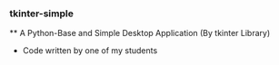 ### tkinter-simple
** A Python-Base and Simple Desktop Application (By tkinter Library) 
* Code written by one of my students

